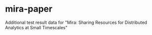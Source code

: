 # mira-paper
Additional test result data for "Mira: Sharing Resources for Distributed Analytics at Small Timescales"
